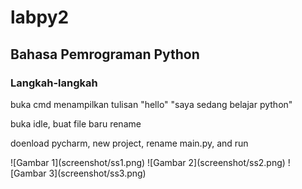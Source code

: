 # labpy2
## Bahasa Pemrograman Python
### Langkah-langkah
<p>buka cmd menampilkan tulisan "hello" "saya sedang belajar python"</p>
<p>buka idle, buat file baru rename</p>
<p>doenload pycharm, new project, rename main.py, and run</p>
![Gambar 1](screenshot/ss1.png)
![Gambar 2](screenshot/ss2.png)
![Gambar 3](screenshot/ss3.png)
